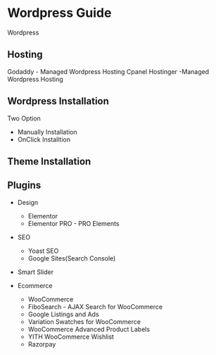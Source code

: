 # Wordpress Guide
Wordpress

## Hosting

Godaddy -  Managed Wordpress Hosting
Cpanel
Hostinger -Managed Wordpress Hosting

## Wordpress Installation

Two Option
- Manually Installation
- OnClick Installtion

## Theme Installation


## Plugins 
- Design 
    - Elementor
    - Elementor PRO - PRO Elements
- SEO
    - Yoast SEO
    - Google Sites(Search Console)
- Smart Slider

- Ecommerce
    - WooCommerce
    - FiboSearch - AJAX Search for WooCommerce
    - Google Listings and Ads
    - Variation Swatches for WooCommerce
    - WooCommerce Advanced Product Labels
    - YITH WooCommerce Wishlist
    - Razorpay